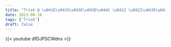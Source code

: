 ```yaml
---
title: "Trish @ \u041E\u0433\u043E\u043D\u044C \u0412 \u0422\u0435\u0431\u0435 '13"
date: 2013-08-18
tags: ['Trish']
draft: false
---
```

{{< youtube dfDJPSCWdns >}}

